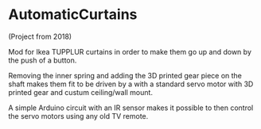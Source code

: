 # AutomaticCurtains
(Project from 2018)

Mod for Ikea TUPPLUR curtains in order to make them go up and down by the push of a button.

Removing the inner spring and adding the 3D printed gear piece on the shaft makes them fit to be driven by a with a standard servo motor with 3D printed gear and custum ceiling/wall mount. 

A simple Arduino circuit with an IR sensor makes it possible to then control the servo motors using any old TV remote. 